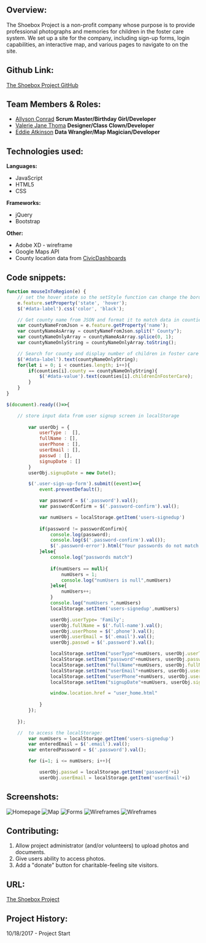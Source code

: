 ## Overview:
The Shoebox Project is a non-profit company whose purpose is to provide professional photographs and memories for children in the foster care system. We set up a site for the company, including sign-up forms, login capabilities, an interactive map, and various pages to navigate to on the site.


## Github Link:
[The Shoebox Project GitHub](https://github.com/ValerieThoma/baby-unicorns)

## Team Members & Roles:
* [Allyson Conrad](https://github.com/allysonc1)
**Scrum Master/Birthday Girl/Developer**
* [Valerie Jane Thoma](https://github.com/ValerieThoma)
**Designer/Class Clown/Developer**
* [Eddie Atkinson](https://github.com/eddieatkinson)
**Data Wrangler/Map Magician/Developer**


## Technologies used:
**Languages:**
* JavaScript
* HTML5
* CSS

**Frameworks:**
* jQuery
* Bootstrap

**Other:**
* Adobe XD - wireframe
* Google Maps API
* County location data from [CivicDashboards](http://catalog.civicdashboards.com)

## Code snippets:
``` javascript
function mouseInToRegion(e) {
	// set the hover state so the setStyle function can change the border
	e.feature.setProperty('state', 'hover');
	$('#data-label').css('color', 'black');

	// Get county name from JSON and format it to match data in counties array
	var countyNameFromJson = e.feature.getProperty('name');
	var countyNameAsArray = countyNameFromJson.split(" County");
	var countyNameOnlyArray = countyNameAsArray.splice(0, 1);
	var countyNameOnlyString = countyNameOnlyArray.toString();

	// Search for county and display number of children in foster care
	$('#data-label').text(countyNameOnlyString);
	for(let i = 0; i < counties.length; i++){
		if(counties[i].county == countyNameOnlyString){
			$('#data-value').text(counties[i].childrenInFosterCare);
		}
	}
}
```
``` javascript
$(document).ready(()=>{

	// store input data from user signup screen in localStorage
	
		var userObj = {
			userType :  [],
			fullName : [],
			userPhone : [],
			userEmail : [],
			passwd : [],
			signupDate : []
		}
		userObj.signupDate = new Date();

		$('.user-sign-up-form').submit((event)=>{
			event.preventDefault();

			var password = $('.password').val();
			var passwordConfirm = $('.password-confirm').val();

			var numUsers = localStorage.getItem('users-signedup')
			
			if(password != passwordConfirm){
				console.log(password);
				console.log($('.password-confirm').val());
				$('.password-error').html("Your passwords do not match.");
			}else{
				console.log("passwords match")
				
				if(numUsers == null){
					numUsers = 1;
					console.log("numUsers is null",numUsers)
				}else{
					numUsers++;
				}
				console.log("numUsers ",numUsers)
				localStorage.setItem('users-signedup',numUsers)

				userObj.userType= 'Family';
				userObj.fullName = $('.full-name').val();
				userObj.userPhone = $('.phone').val();
				userObj.userEmail = $('.email').val();
				userObj.passwd = $('.password').val();

				localStorage.setItem("userType"+numUsers, userObj.userType);
				localStorage.setItem("password"+numUsers, userObj.passwd);
				localStorage.setItem("fullName"+numUsers, userObj.fullName);
				localStorage.setItem("userEmail"+numUsers, userObj.userEmail);
				localStorage.setItem("userPhone"+numUsers, userObj.userPhone);
				localStorage.setItem("signupDate"+numUsers, userObj.signupDate);

				window.location.href = "user_home.html"
				
			}
		});
		
	});	
```
``` javascript
	//	to access the localStorage:
		var numUsers = localStorage.getItem('users-signedup')
		var enteredEmail = $('.email').val();
		var enteredPassword = $('.password').val();

		for (i=1; i <= numUsers; i++){

			userObj.passwd = localStorage.getItem('password'+i)
			userObj.userEmail = localStorage.getItem('userEmail'+i)
```
## Screenshots:
![Homepage](images/screen-shots/mobile-home.jpg)
![Map](images/screen-shots/map.png)
![Forms](images/screen-shots/volunteer_form.jpg)
![Wireframes](images/screen-shots/LandingPageWeb1920.png)
![Wireframes](images/screen-shots/iPhone67.png)

## Contributing:
1. Allow project administrator (and/or volunteers) to upload photos and documents.
2. Give users ability to access photos. 
3. Add a "donate" button for charitable-feeling site visitors.

## URL:
[The Shoebox Project](http://www.eddiebatkinson.com/shoeboxproject)

## Project History:
10/18/2017 - Project Start